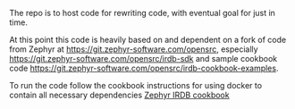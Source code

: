 

The repo is to host code for rewriting code, with eventual goal for just in time.

At this point this code is heavily based on and dependent on a fork of code from Zephyr at https://git.zephyr-software.com/opensrc, especially https://git.zephyr-software.com/opensrc/irdb-sdk and  sample cookbook code https://git.zephyr-software.com/opensrc/irdb-cookbook-examples.

  To run the code follow the cookbook instructions for using docker to contain all necessary dependencies [Zephyr IRDB cookbook](https://git.zephyr-software.com/opensrc/irdb-cookbook-examples)


